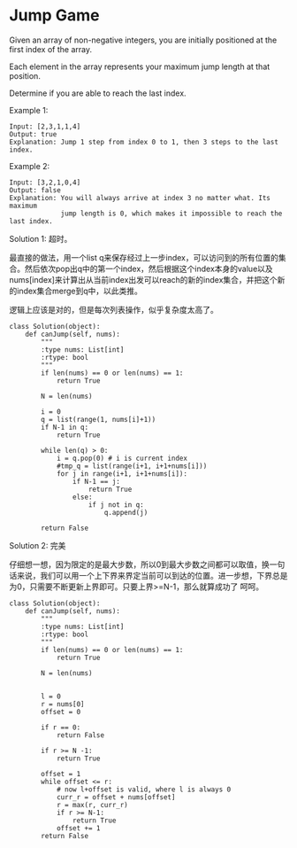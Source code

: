 # Jump Game

Given an array of non-negative integers, you are initially positioned at the first index of the array.

Each element in the array represents your maximum jump length at that position.

Determine if you are able to reach the last index.

Example 1:

```
Input: [2,3,1,1,4]
Output: true
Explanation: Jump 1 step from index 0 to 1, then 3 steps to the last index.
```

Example 2:

```
Input: [3,2,1,0,4]
Output: false
Explanation: You will always arrive at index 3 no matter what. Its maximum
             jump length is 0, which makes it impossible to reach the last index.
```

Solution 1: 超时。

最直接的做法，用一个list q来保存经过上一步index，可以访问到的所有位置的集合。然后依次pop出q中的第一个index，然后根据这个index本身的value以及nums[index]来计算出从当前index出发可以reach的新的index集合，并把这个新的index集合merge到q中，以此类推。

逻辑上应该是对的，但是每次列表操作，似乎复杂度太高了。

```
class Solution(object):
    def canJump(self, nums):
        """
        :type nums: List[int]
        :rtype: bool
        """
        if len(nums) == 0 or len(nums) == 1:
            return True
        
        N = len(nums)
        
        i = 0
        q = list(range(1, nums[i]+1))
        if N-1 in q:
            return True
        
        while len(q) > 0:
            i = q.pop(0) # i is current index
            #tmp_q = list(range(i+1, i+1+nums[i]))
            for j in range(i+1, i+1+nums[i]):
                if N-1 == j:
                    return True
                else:
                    if j not in q:
                        q.append(j)
        
        return False
```

Solution 2: 完美

仔细想一想，因为限定的是最大步数，所以0到最大步数之间都可以取值，换一句话来说，我们可以用一个上下界来界定当前可以到达的位置。进一步想，下界总是为0，只需要不断更新上界即可。只要上界>=N-1，那么就算成功了 呵呵。

```
class Solution(object):
    def canJump(self, nums):
        """
        :type nums: List[int]
        :rtype: bool
        """
        if len(nums) == 0 or len(nums) == 1:
            return True
        
        N = len(nums)
        
        
        l = 0
        r = nums[0]
        offset = 0
        
        if r == 0:
            return False
        
        if r >= N -1:
            return True
        
        offset = 1
        while offset <= r:
            # now l+offset is valid, where l is always 0
            curr_r = offset + nums[offset]
            r = max(r, curr_r)
            if r >= N-1:
                return True
            offset += 1
        return False
```
             
             